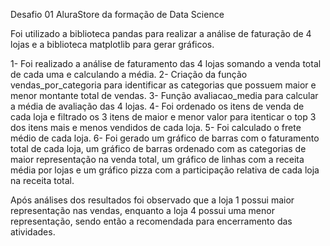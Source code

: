 Desafio 01 AluraStore da formação de Data Science

Foi utilizado a biblioteca pandas para realizar a análise de faturação de 4 lojas e a biblioteca matplotlib para gerar gráficos. 

1- Foi realizado a análise de faturamento das 4 lojas somando a venda total de cada uma e calculando a média.
2- Criação da função vendas_por_categoria para identificar as categorias que possuem maior e menor montante total de vendas.
3- Função avaliacao_media para calcular a média de avaliação das 4 lojas.
4- Foi ordenado os itens de venda de cada loja e filtrado os 3 itens de maior e menor valor para itenticar o top 3 dos itens mais e menos vendidos de cada loja.
5- Foi calculado o frete médio de cada loja.
6- Foi gerado um gráfico de barras com o faturamento total de cada loja, um gráfico de barras ordenado com as categorias de maior representação na venda total, um gráfico de linhas
com a receita média por lojas e um gráfico pizza com a participação relativa de cada loja na receita total.

Após análises dos resultados foi observado que a loja 1 possui maior representação nas vendas, enquanto a loja 4 possui uma menor representação, sendo então a recomendada para 
encerramento das atividades. 
